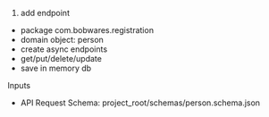 1. add endpoint
- package com.bobwares.registration
- domain object: person
- create async endpoints
- get/put/delete/update 
- save in memory db

Inputs
- API Request Schema: project_root/schemas/person.schema.json